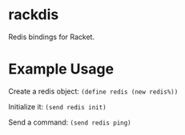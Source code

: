 # rackdis
Redis bindings for Racket.

Example Usage
=============
Create a redis object: `(define redis (new redis%))`

Initialize it: `(send redis init)`

Send a command: `(send redis ping)`
